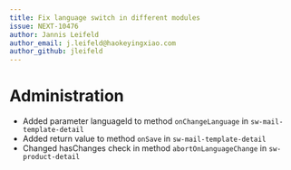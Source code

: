 ```yaml
---
title: Fix language switch in different modules
issue: NEXT-10476
author: Jannis Leifeld
author_email: j.leifeld@haokeyingxiao.com 
author_github: jleifeld
---
```

# Administration
* Added parameter languageId to method `onChangeLanguage` in `sw-mail-template-detail`
* Added return value to method `onSave` in `sw-mail-template-detail`
* Changed hasChanges check in method `abortOnLanguageChange` in `sw-product-detail`
